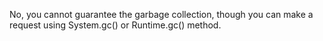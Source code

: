 No, you cannot guarantee the garbage collection, though you can make a
request using System.gc() or Runtime.gc() method.